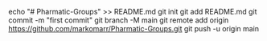echo "# Pharmatic-Groups" >> README.md
git init
git add README.md
git commit -m "first commit"
git branch -M main
git remote add origin https://github.com/markomarr/Pharmatic-Groups.git
git push -u origin main
